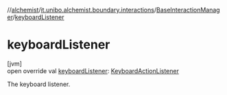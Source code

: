 //[alchemist](../../../index.md)/[it.unibo.alchemist.boundary.interactions](../index.md)/[BaseInteractionManager](index.md)/[keyboardListener](keyboard-listener.md)

# keyboardListener

[jvm]\
open override val [keyboardListener](keyboard-listener.md): [KeyboardActionListener](../../it.unibo.alchemist.boundary.jfx.events.keyboard/-keyboard-action-listener/index.md)

The keyboard listener.
